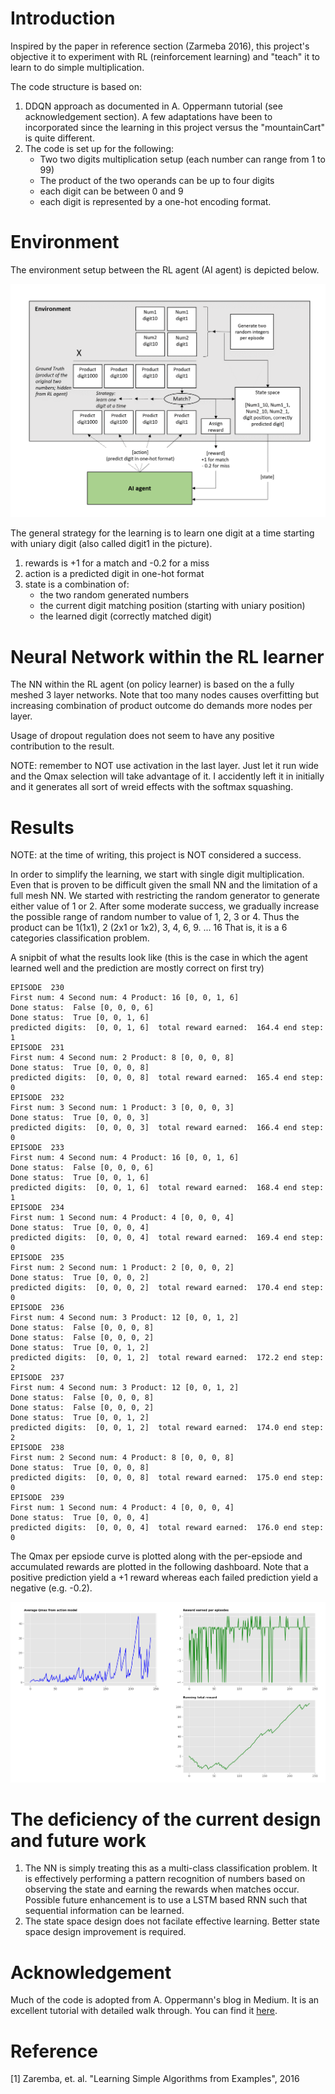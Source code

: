 # Introduction 

Inspired by the paper in reference section (Zarmeba 2016), this project's objective it to experiment with RL (reinforcement learning) and "teach" it to learn to do simple multiplication. 

The code structure is based on:
1. DDQN approach as documented in A. Oppermann tutorial (see acknowledgement section).  A few adaptations have been to incorporated since the learning in this project versus the "mountainCart" is quite different. 
2. The code is set up for the following:
   - Two two digits multiplication setup (each number can range from 1 to 99)
   - The product of the two operands can be up to four digits
   - each digit can be between 0 and 9
   - each digit is represented by a one-hot encoding format.

# Environment 

The environment setup between the RL agent (AI agent) is depicted below. 

![pics](https://github.com/dennylslee/Multiplication-deepRL/blob/master/Multiplication-game-env-setup.png)

The general strategy for the learning is to learn one digit at a time starting with uniary digit (also called digit1 in the picture). 

1. rewards is +1 for a match and -0.2 for a miss
2. action is a predicted digit in one-hot format
3. state is a combination of:
   - the two random generated numbers
   - the current digit matching position (starting with uniary position)
   - the learned digit (correctly matched digit)

# Neural Network within the RL learner

The NN within the RL agent (on policy learner) is based on the a fully meshed 3 layer networks.  Note that too many nodes causes overfitting but increasing combination of product outcome do demands more nodes per layer. 

Usage of dropout regulation does not seem to have any positive contribution to the result.

NOTE: remember to NOT use activation in the last layer.  Just let it run wide and the Qmax selection will take advantage of it.  I accidently left it in initially and it generates all sort of wreid effects with the softmax squashing.

# Results

NOTE: at the time of writing, this project is NOT considered a success. 

In order to simplify the learning, we start with single digit multiplication.  Even that is proven to be difficult given the small NN and the limitation of a full mesh NN. We started with restricting the random generator to generate either value of 1 or 2.  After some moderate success, we gradually increase the possible range of random number to value of 1, 2, 3 or 4. Thus the product can be 1(1x1), 2 (2x1 or 1x2), 3, 4, 6, 9. ... 16  That is, it is a 6 categories classification problem. 

A snipbit of what the results look like (this is the case in which the agent learned well and the prediction are mostly correct on first try)

```
EPISODE  230
First num: 4 Second num: 4 Product: 16 [0, 0, 1, 6]
Done status:  False [0, 0, 0, 6]
Done status:  True [0, 0, 1, 6]
predicted digits:  [0, 0, 1, 6]  total reward earned:  164.4 end step:  1
EPISODE  231
First num: 4 Second num: 2 Product: 8 [0, 0, 0, 8]
Done status:  True [0, 0, 0, 8]
predicted digits:  [0, 0, 0, 8]  total reward earned:  165.4 end step:  0
EPISODE  232
First num: 3 Second num: 1 Product: 3 [0, 0, 0, 3]
Done status:  True [0, 0, 0, 3]
predicted digits:  [0, 0, 0, 3]  total reward earned:  166.4 end step:  0
EPISODE  233
First num: 4 Second num: 4 Product: 16 [0, 0, 1, 6]
Done status:  False [0, 0, 0, 6]
Done status:  True [0, 0, 1, 6]
predicted digits:  [0, 0, 1, 6]  total reward earned:  168.4 end step:  1
EPISODE  234
First num: 1 Second num: 4 Product: 4 [0, 0, 0, 4]
Done status:  True [0, 0, 0, 4]
predicted digits:  [0, 0, 0, 4]  total reward earned:  169.4 end step:  0
EPISODE  235
First num: 2 Second num: 1 Product: 2 [0, 0, 0, 2]
Done status:  True [0, 0, 0, 2]
predicted digits:  [0, 0, 0, 2]  total reward earned:  170.4 end step:  0
EPISODE  236
First num: 4 Second num: 3 Product: 12 [0, 0, 1, 2]
Done status:  False [0, 0, 0, 8]
Done status:  False [0, 0, 0, 2]
Done status:  True [0, 0, 1, 2]
predicted digits:  [0, 0, 1, 2]  total reward earned:  172.2 end step:  2
EPISODE  237
First num: 4 Second num: 3 Product: 12 [0, 0, 1, 2]
Done status:  False [0, 0, 0, 8]
Done status:  False [0, 0, 0, 2]
Done status:  True [0, 0, 1, 2]
predicted digits:  [0, 0, 1, 2]  total reward earned:  174.0 end step:  2
EPISODE  238
First num: 2 Second num: 4 Product: 8 [0, 0, 0, 8]
Done status:  True [0, 0, 0, 8]
predicted digits:  [0, 0, 0, 8]  total reward earned:  175.0 end step:  0
EPISODE  239
First num: 1 Second num: 4 Product: 4 [0, 0, 0, 4]
Done status:  True [0, 0, 0, 4]
predicted digits:  [0, 0, 0, 4]  total reward earned:  176.0 end step:  0

```

The Qmax per epsiode curve is plotted along with the per-epsiode and accumulated rewards are plotted in the following dashboard.  Note that a positive prediction yield a +1 reward whereas each failed prediction yield a negative (e.g. -0.2).

![pics2](https://github.com/dennylslee/Multiplication-deepRL/blob/master/Results_figure.png)

# The deficiency of the current design and future work

1. The NN is simply treating this as a multi-class classification problem.  It is effectively performing a pattern recognition of numbers based on observing the state and earning the rewards when matches occur.  Possible future enhancement is to use a LSTM based RNN such that sequential information can be learned. 
2. The state space design does not facilate effective learning. Better state space design improvement is required. 

# Acknowledgement 

Much of the code is adopted from A. Oppermann's blog in Medium. It is an excellent tutorial with detailed walk through. You can find it [here](https://towardsdatascience.com/self-learning-ai-agents-part-ii-deep-q-learning-b5ac60c3f47).


# Reference

[1] Zaremba, et. al. "Learning Simple Algorithms from Examples", 2016
